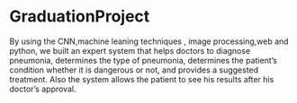# GraduationProject
By using the CNN,machine leaning techniques , image processing,web and python, we built an expert system
that helps doctors to diagnose pneumonia, determines the type of pneumonia, determines the patient’s
condition whether it is dangerous or not, and provides a suggested treatment. Also the system allows the
patient to see his results after his doctor’s approval.
